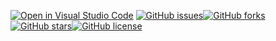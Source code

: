 [![Open in Visual Studio Code](https://open.vscode.dev/badges/open-in-vscode.svg)](https://open.vscode.dev/midsummerred32/mids-website) [![GitHub issues](https://img.shields.io/github/issues/midsummerred32/mids-website)](https://github.com/midsummerred32/mids-website/issues)[![GitHub forks](https://img.shields.io/github/forks/midsummerred32/mids-website)](https://github.com/midsummerred32/mids-website/network)[![GitHub stars](https://img.shields.io/github/stars/midsummerred32/mids-website)](https://github.com/midsummerred32/mids-website/stargazers)[![GitHub license](https://img.shields.io/github/license/midsummerred32/mids-website)](https://github.com/midsummerred32/mids-website)


